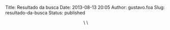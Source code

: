 Title: Resultado da busca
Date: 2013-08-13 20:05
Author: gustavo.foa
Slug: resultado-da-busca
Status: published

<p>
<center>
</p>
<div id="cse-search-results">

</div>

<p>
<script type="text/javascript">// <![CDATA[<br />
  var googleSearchIframeName = "cse-search-results";<br />
  var googleSearchFormName = "cse-search-box";<br />
  var googleSearchFrameWidth = 1200;<br />
  var googleSearchDomain = "www.google.com.br";<br />
  var googleSearchPath = "/cse";<br />
// ]]></script>
\
<script type="text/javascript" src="http://www.google.com/afsonline/show_afs_search.js"></script>
\
</center>
</p>

